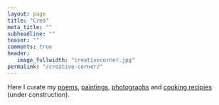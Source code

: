 ```yaml
---
layout: page
title: "Creō"
meta_title: ""
subheadline: ""
teaser: ""
comments: true
header:
   image_fullwidth: "creativecorner.jpg"
permalink: "/creative-corner/"
---
```


Here I curate my [poems](/creative-corner/the-night-is-long/), [paintings](/creative-corner/art-n-craft/), [photographs](/creative-corner/photography/) and [cooking recipies](/creative-corner/recipes/) (under construction).